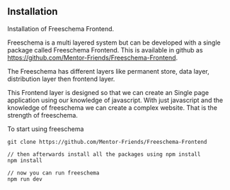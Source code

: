 ## Installation

Installation of Freeschema Frontend.



Freeschema is a multi layered system but can be developed with a single package called Freeschema Frontend. This is available in github as https://github.com/Mentor-Friends/Freeschema-Frontend.

The Freeschema has different layers like permanent store, data layer, distribution layer then frontend layer.

This Frontend layer is designed so that we can create an Single page application using our knowledge of javascript. With just javascript and the knowledge of freeschema we can create a complex website. That is the strength of freeschema.



To start using freeschema

```
git clone https://github.com/Mentor-Friends/Freeschema-Frontend 

// then afterwards install all the packages using npm install
npm install 

// now you can run freeschema
npm run dev
```